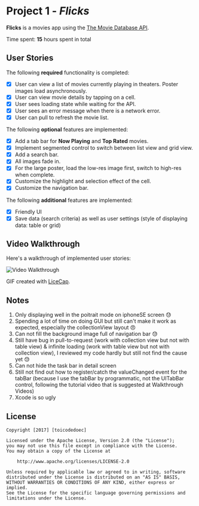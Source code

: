 # Project 1 - *Flicks*

**Flicks** is a movies app using the [The Movie Database API](http://docs.themoviedb.apiary.io/#).

Time spent: **15** hours spent in total

## User Stories

The following **required** functionality is completed:

- [x] User can view a list of movies currently playing in theaters. Poster images load asynchronously.
- [x] User can view movie details by tapping on a cell.
- [x] User sees loading state while waiting for the API.
- [x] User sees an error message when there is a network error.
- [x] User can pull to refresh the movie list.

The following **optional** features are implemented:

- [x] Add a tab bar for **Now Playing** and **Top Rated** movies.
- [x] Implement segmented control to switch between list view and grid view.
- [x] Add a search bar.
- [x] All images fade in.
- [x] For the large poster, load the low-res image first, switch to high-res when complete.
- [x] Customize the highlight and selection effect of the cell.
- [x] Customize the navigation bar.

The following **additional** features are implemented:

- [x] Friendly UI
- [x] Save data (search criteria) as well as user settings (style of displaying data: table or grid)

## Video Walkthrough

Here's a walkthrough of implemented user stories:

![Video Walkthrough](Flicks.gif)

GIF created with [LiceCap](http://www.cockos.com/licecap/).

## Notes

1. Only displaying well in the poitrait mode on iphoneSE screen :sweat:
2. Spending a lot of time on doing GUI but still can't make it work as expected, especially the collectionView layout :angry:
3. Can not fill the background image full of navigation bar :sweat:
4. Still have bug in pull-to-request (work with collection view but not with table view) & infinite loading (work with table view but not with collection view), I reviewed my code hardly but still not find the cause yet :sweat:
5. Can not hide the task bar in detail screen
6. Still not find out how to register/catch the valueChanged event for the tabBar (because I use the tabBar by programmatic, not the UITabBar control, following the tutorial video that is suggested at Walkthrough Videos)
7. Xcode is so ugly

## License

    Copyright [2017] [toicodedoec]

    Licensed under the Apache License, Version 2.0 (the "License");
    you may not use this file except in compliance with the License.
    You may obtain a copy of the License at

        http://www.apache.org/licenses/LICENSE-2.0

    Unless required by applicable law or agreed to in writing, software
    distributed under the License is distributed on an "AS IS" BASIS,
    WITHOUT WARRANTIES OR CONDITIONS OF ANY KIND, either express or implied.
    See the License for the specific language governing permissions and
    limitations under the License.
